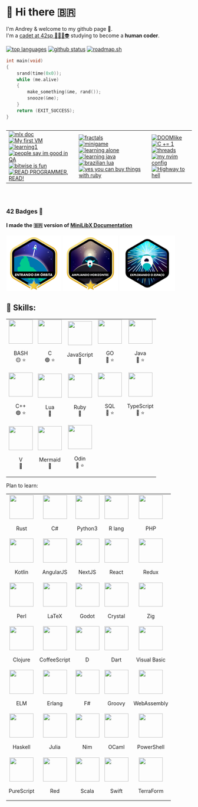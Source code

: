 <h1>👋 Hi there 🇧🇷</h1>

I'm Andrey & welcome to my github page 🙂.
<br>
I'm a <a href="https://profile.intra.42.fr/users/adantas-" target="_blank">cadet at 42sp 👨‍🚀🚀👽</a> studying to become a **human coder**.
<br>

<a href="https://github.com/andreyvdl"><img src="https://github-readme-stats.vercel.app/api/top-langs/?username=andreyvdl&langs_count=7&theme=chartreuse-dark" alt="top languages"></a>
<a href="https://github.com/andreyvdl"><img src="https://github-readme-stats.vercel.app/api?username=andreyvdl&show_icons=true&theme=chartreuse-dark&include_all_commits=true&count_private=true" alt="github status"></a>
<a href="https://roadmap.sh"><img src="https://api.roadmap.sh/v1-badge/wide/656a5a855145316d25a42db7?variant=dark" alt="roadmap.sh"></a>
<br>

```c
int main(void)
{
    srand(time(0x0));
    while (me.alive)
    {
        make_something(&me, rand());
        snooze(&me);
    }
    return (EXIT_SUCCESS);
}
```

<div style="overflow-y: scroll; height: 200px;">
	<table>
		<tr>
			<td>
				<a href="https://github.com/andreyvdl/MiniLibX_my_docs"><img src="https://github-readme-stats.vercel.app/api/pin/?username=andreyvdl&repo=MiniLibX_my_docs" alt="mlx doc"></a><br>
				<a href="https://github.com/andreyvdl/42-Born2BeRoot"><img src="https://github-readme-stats.vercel.app/api/pin/?username=andreyvdl&repo=42-Born2BeRoot" alt="My first VM"></a><br>
				<a href="https://github.com/andreyvdl/Mimo"><img src="https://github-readme-stats.vercel.app/api/pin/?username=andreyvdl&repo=Mimo" alt="learning1"></a><br>
				<a href="https://github.com/andreyvdl/Andreys_QA"><img src="https://github-readme-stats.vercel.app/api/pin/?username=andreyvdl&repo=Andreys_QA" alt="people say im good in QA"></a><br>
				<a href="https://github.com/andreyvdl/42-minitalk"><img src="https://github-readme-stats.vercel.app/api/pin/?username=andreyvdl&repo=42-minitalk" alt="bitwise is fun"></a><br>
				<a href="https://github.com/andreyvdl/Bookmarks-md"><img src="https://github-readme-stats.vercel.app/api/pin/?username=andreyvdl&repo=Bookmarks-md" alt="READ PROGRAMMER, READ!"></a><br>
			</td>
			<td>
				<a href="https://github.com/andreyvdl/42-fract-ol"><img src="https://github-readme-stats.vercel.app/api/pin/?username=andreyvdl&repo=42-fract-ol" alt="fractals"></a><br>
				<a href="https://github.com/andreyvdl/42-so_long"><img src="https://github-readme-stats.vercel.app/api/pin/?username=andreyvdl&repo=42-so_long" alt="minigame"></a><br>
				<a href="https://github.com/andreyvdl/Sololearn"><img src="https://github-readme-stats.vercel.app/api/pin/?username=andreyvdl&repo=Sololearn" alt="learning alone"></a><br>
				<a href="https://github.com/andreyvdl/MyJavaRepo"><img src="https://github-readme-stats.vercel.app/api/pin/?username=andreyvdl&repo=MyJavaRepo" alt="learning java"></a><br>
				<a href="https://github.com/andreyvdl/MyLuaRepo"><img src="https://github-readme-stats.vercel.app/api/pin/?username=andreyvdl&repo=MyLuaRepo" alt="brazilian lua"></a><br>
				<a href="https://github.com/andreyvdl/MyRubyRepo"><img src="https://github-readme-stats.vercel.app/api/pin/?username=andreyvdl&repo=MyRubyRepo" alt="yes you can buy things with ruby"></a><br>
			</td>
			<td>
				<a href="https://github.com/andreyvdl/42-Cub3D"><img src="https://github-readme-stats.vercel.app/api/pin/?username=andreyvdl&repo=42-Cub3D" alt="DOOMlike"></a><br>
				<a href="https://github.com/andreyvdl/42-CPP_modules"><img src="https://github-readme-stats.vercel.app/api/pin/?username=andreyvdl&repo=42-CPP_modules" alt="C += 1"></a><br>
				<a href="https://github.com/andreyvdl/42-philosophers"><img src="https://github-readme-stats.vercel.app/api/pin/?username=andreyvdl&repo=42-philosophers" alt="threads"></a><br>
				<a href="https://github.com/andreyvdl/nvim-config.lua"><img src="https://github-readme-stats.vercel.app/api/pin/?username=andreyvdl&repo=nvim-config.lua" alt="my nvim config"></a><br>
				<a href="https://github.com/andreyvdl/Minishell"><img src="https://github-readme-stats.vercel.app/api/pin/?username=andreyvdl&repo=Minishell" alt="Highway to hell"></a><br>
			</td>
		</tr>
	</table>
</div>


[comment]: <> (My evolution on the 42 CV)

### 42 Badges 🏅

#### I made the 🇧🇷 version of [MiniLibX Documentation](https://github.com/andreyvdl/MiniLibX_my_docs)

[![MISSION CLAER](./images/phase_onem.png)](https://github.com/andreyvdl/42SP-Phase1)
[![CONGRATULATIONS](./images/phase_twom.png)](https://github.com/andreyvdl/42SP-Phase2)
[![${user} LVL ${level_curr} HP:${hp_curr}/${hp_max} SP:${sp_curr}/${sp_max}](./images/phase_threen.png)](https://github.com/andreyvdl/42SP-Phase3)

[comment]: <> (Things i know how to work)
[comment]: <> (The color tells how much I know 🔴 low-mid, 🟡 mid, 🟢 mid-top)
[comment]: <> (The star tells if is something I like to use)

## 🔰 Skills:

<table>
	<tr>
		<td align="center">
			<img src="https://cdn.simpleicons.org/gnubash/4eaa25/4eaa25" width="65" height="65">
			<br>
			<p>BASH<br>🟡 ⭐</p>
		</td>
		<td align="center">
			<img src="https://cdn.simpleicons.org/c/a8b9cc/a8b9cc" width="65" height="65">
			<br>
			<p>C<br>🟢 ⭐</p>
		</td>
		<td align="center">
			<img src="https://cdn.simpleicons.org/javascript/3178c6/3178c6" width="65" height="65">
			<br>
			<p>JavaScript<br>🔴</p>
		</td>
		<td align="center">
			<img src="https://cdn.simpleicons.org/go/00add8/00add8" width="65" height="65">
			<br>
			<p>GO<br>🔴 ⭐</p>
		</td>
		<td align="center">
			<img src="https://cdn.jsdelivr.net/gh/devicons/devicon/icons/java/java-original-wordmark.svg" width="65" height="65">
			<br>
			<p>Java<br>🔴 ⭐</p>
		</td>
	</tr>
	<tr>
		<td align="center">
			<img src="https://cdn.simpleicons.org/cplusplus/00599c/00599c" width="65" height="65">
			<br>
			<p>C++<br>🟢 ⭐</p>
		</td>
		<td align="center">
			<img src="https://cdn.simpleicons.org/lua/2c2d72/2c2d72" width="65" height="65">
			<br>
			<p>Lua<br>🔴</p>
		</td>
		<td align="center">
			<img src="https://cdn.simpleicons.org/ruby/cc342d/cc342d" width="65" height="65">
			<br>
			<p>Ruby<br>🔴</p>
		</td>
    <td align="center">
			<img src="https://cdn.simpleicons.org/postgresql/4169e1/4169e1" width="65" height="65">
			<br>
			<p>SQL<br>🔴 ⭐</p>
		</td>
    <td align="center">
			<img src="https://cdn.simpleicons.org/typescript/f7df1e/f7df1e" width="65" height="65">
			<br>
			<p>TypeScript<br>🔴 ⭐</p>
		</td>
  </tr>
  <tr>
    	<td align="center">
			<img src="https://cdn.simpleicons.org/v/5d87bf/5d87bf" width="65" height="65"/>
			<br>
			<p>V<br>🔴</p>
		</td>
    	<td align="center">
			<img src="https://cdn.simpleicons.org/mermaid/ff3670/ff3670" width="65" height="65"/>
			<br>
			<p>Mermaid<br>🔴</p>
		</td>
		<td align="center">
			<img src="https://cdn.simpleicons.org/theodinproject/1e5085/1e5085" width="65" height="65"/>
			<br>
			<p>Odin<br>🔴 ⭐</p>
	</tr>
</table>

Plan to learn:

<table>
	<tr>
		<td align="center">
			<img src="https://cdn.simpleicons.org/rust/0/0" width="65" height="65"/>
			<br>
			<p>Rust</p>
		</td>
		<td align="center">
			<img src="https://cdn.simpleicons.org/csharp/512bd4/512bd4" width="65" height="65">
			<br>
			<p>C#</p>
		</td>
		<td align="center">
			<img src="https://cdn.simpleicons.org/python/" width="65" height="65">
			<br>
			<p>Python3</p>
		</td>
		<td align="center">
			<img src="https://cdn.simpleicons.org/r/276dc3/276dc3" width="65" height="65">
			<br>
			<p>R lang</p>
		</td>
		<td align="center">
			<img src="https://cdn.simpleicons.org/php/777bb4/777bb4" width="65" height="65">
			<br>
			<p>PHP</p>
		</td>
	</tr>
	<tr>
		<td align="center">
			<img src="https://cdn.simpleicons.org/kotlin/7f52ff/7f52ff" width="65" height="65">
			<br>
			<p>Kotlin</p>
		</td>
		<td align="center">
			<img src="https://cdn.simpleicons.org/angular/dd1100/dd1100" width="65" height="65">
			<br>
			<p>AngularJS</p>
		</td>
		<td align="center">
			<img src="https://cdn.simpleicons.org/nextdotjs/0/0" width="65" height="65">
			<br>
			<p>NextJS</p>
		</td>
		<td align="center">
			<img src="https://cdn.simpleicons.org/react/61dafb/61dafb" width="65" height="65">
			<br>
			<p>React</p>
		</td>
		<td align="center">
			<img src="https://cdn.simpleicons.org/redux/764abc/764abc" width="65" height="65">
			<br>
			<p>Redux</p>
		</td>
	</tr>
	<tr>
		<td align="center">
			<img src="https://cdn.simpleicons.org/perl/39457e/39457e" width="65" height="65">
			<br>
			<p>Perl</p>
		</td>
		<td align="center">
			<img src="https://cdn.simpleicons.org/latex/008080/008080" width="65" height="65">
			<br>
			<p>LaTeX</p>
		</td>
		<td align="center">
			<img src="https://cdn.simpleicons.org/godotengine/478cbf/478cbf" width="65" height="65"/>
			<br>
			<p>Godot</p>
		</td>
		<td align="center">
			<img src="https://cdn.simpleicons.org/crystal/0/0" width="65" height="65"/>
			<br>
			<p>Crystal</p>
		</td>
		<td align="center">
			<img src="https://cdn.simpleicons.org/zig/f7a41d/f7a41d" width="65" height="65"/>
			<br>
			<p>Zig</p>
		</td>
	</tr>
  <tr>
    <td align="center">
			<img src="https://cdn.simpleicons.org/clojure/5881d8/5881d8" width="65" height="65"/>
			<br>
			<p>Clojure</p>
		</td>
    <td align="center">
			<img src="https://cdn.simpleicons.org/coffeescript/2f2625/2f2625" width="65" height="65"/>
			<br>
			<p>CoffeeScript</p>
		</td>
    <td align="center">
			<img src="https://cdn.simpleicons.org/d/b03931/b03931" width="65" height="65"/>
			<br>
			<p>D</p>
		</td>
    <td align="center">
			<img src="https://cdn.simpleicons.org/dart/0175c2/0175c2" width="65" height="65"/>
			<br>
			<p>Dart</p>
		</td>
    <td align="center">
			<img src="https://cdn.simpleicons.org/visualbasic/512bd4/512bd4" width="65" height="65"/>
			<br>
			<p>Visual Basic</p>
		</td>
  </tr>
  <tr>
    <td align="center">
			<img src="https://cdn.simpleicons.org/elm/1293d8/1293d8" width="65" height="65"/>
			<br>
			<p>ELM</p>
		</td>
    <td align="center">
			<img src="https://cdn.simpleicons.org/erlang/a90533/a90533" width="65" height="65"/>
			<br>
			<p>Erlang</p>
		</td>
    <td align="center">
			<img src="https://cdn.simpleicons.org/fsharp/378bba/378bba" width="65" height="65"/>
			<br>
			<p>F#</p>
		</td>
    <td align="center">
			<img src="https://cdn.simpleicons.org/apachegroovy/4298b8/4298b8" width="65" height="65"/>
			<br>
			<p>Groovy</p>
		</td>
    <td align="center">
			<img src="https://cdn.simpleicons.org/webassembly/654ff0/654ff0" width="65" height="65"/>
			<br>
			<p>WebAssembly</p>
		</td>
  </tr>
  <tr>
    <td align="center">
			<img src="https://cdn.simpleicons.org/haskell/5d4f85/5d4f85" width="65" height="65"/>
			<br>
			<p>Haskell</p>
		</td>
    <td align="center">
			<img src="https://cdn.simpleicons.org/julia/9558b2/9558b2" width="65" height="65"/>
			<br>
			<p>Julia</p>
		</td>
    <td align="center">
			<img src="https://cdn.simpleicons.org/nim/ffe953/ffe953" width="65" height="65"/>
			<br>
			<p>Nim</p>
		</td>
    <td align="center">
			<img src="https://cdn.simpleicons.org/ocaml/ec6813/ec6813" width="65" height="65"/>
			<br>
			<p>OCaml</p>
		</td>
    <td align="center">
			<img src="https://cdn.simpleicons.org/powershell/5391fe/5391fe" width="65" height="65"/>
			<br>
			<p>PowerShell</p>
		</td>
  </tr>
  <tr>
    <td align="center">
			<img src="https://cdn.simpleicons.org/purescript/14161a/14161a" width="65" height="65"/>
			<br>
			<p>PureScript</p>
		</td>
    <td align="center">
			<img src="https://cdn.simpleicons.org/red/b32629/b32629" width="65" height="65"/>
			<br>
			<p>Red</p>
		</td>
    <td align="center">
			<img src="https://cdn.simpleicons.org/scala/dc322f/dc322f" width="65" height="65"/>
			<br>
			<p>Scala</p>
		</td>
    <td align="center">
			<img src="https://cdn.simpleicons.org/swift/f05138/f05138" width="65" height="65"/>
			<br>
			<p>Swift</p>
		</td>
    <td align="center">
			<img src="https://cdn.simpleicons.org/terraform/844fba/844fba" width="65" height="65"/>
			<br>
			<p>TerraForm</p>
		</td>
  </tr>
</table>
